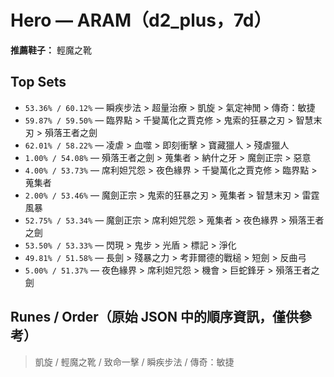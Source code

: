 # Hero — ARAM（d2_plus，7d）

**推薦鞋子：** 輕魔之靴

## Top Sets
- `53.36% / 60.12%`  —  瞬疾步法 > 超量治療 > 凱旋 > 氣定神閒 > 傳奇：敏捷
- `59.87% / 59.50%`  —  臨界點 > 千變萬化之賈克修 > 鬼索的狂暴之刃 > 智慧末刃 > 殞落王者之劍
- `62.01% / 58.22%`  —  凌虐 > 血噬 > 即刻衝擊 > 寶藏獵人 > 殘虐獵人
- `1.00% / 54.08%`  —  殞落王者之劍 > 蒐集者 > 納什之牙 > 魔劍正宗 > 惡意
- `4.00% / 53.73%`  —  席利妲咒怨 > 夜色緣界 > 千變萬化之賈克修 > 臨界點 > 蒐集者
- `2.00% / 53.46%`  —  魔劍正宗 > 鬼索的狂暴之刃 > 蒐集者 > 智慧末刃 > 雷霆風暴
- `52.75% / 53.34%`  —  魔劍正宗 > 席利妲咒怨 > 蒐集者 > 夜色緣界 > 殞落王者之劍
- `53.50% / 53.33%`  —  閃現 > 鬼步 > 光盾 > 標記 > 淨化
- `49.81% / 51.58%`  —  長劍 > 殘暴之力 > 考菲爾德的戰槌 > 短劍 > 反曲弓
- `5.00% / 51.37%`  —  夜色緣界 > 席利妲咒怨 > 機會 > 巨蛇鋒牙 > 殞落王者之劍

## Runes / Order（原始 JSON 中的順序資訊，僅供參考）
 > 凱旋 / 輕魔之靴 / 致命一擊 / 瞬疾步法 / 傳奇：敏捷
